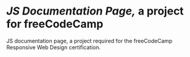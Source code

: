 # _JS Documentation Page,_ a project for freeCodeCamp
JS documentation page, a project required for the freeCodeCamp Responsive Web Design certification.
